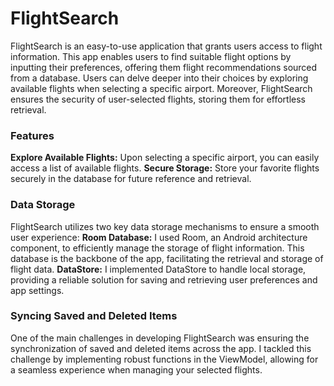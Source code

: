 # FlightSearch
FlightSearch is an easy-to-use application that grants users access to flight information. This app enables users to find suitable flight options by inputting their preferences, offering them flight recommendations sourced from a database. Users can delve deeper into their choices by exploring available flights when selecting a specific airport. Moreover, FlightSearch ensures the security of user-selected flights, storing them for effortless retrieval. 

### Features
**Explore Available Flights:** Upon selecting a specific airport, you can easily access a list of available flights. 
**Secure Storage:** Store your favorite flights securely in the database for future reference and retrieval. 

### Data Storage
FlightSearch utilizes two key data storage mechanisms to ensure a smooth user experience: 
**Room Database:** I used Room, an Android architecture component, to efficiently manage the storage of flight information. This database is the backbone of the app, facilitating the retrieval and storage of flight data. 
**DataStore:** I implemented DataStore to handle local storage, providing a reliable solution for saving and retrieving user preferences and app settings. 

### Syncing Saved and Deleted Items
One of the main challenges in developing FlightSearch was ensuring the synchronization of saved and deleted items across the app. I tackled this challenge by implementing robust functions in the ViewModel, allowing for a seamless experience when managing your selected flights.

